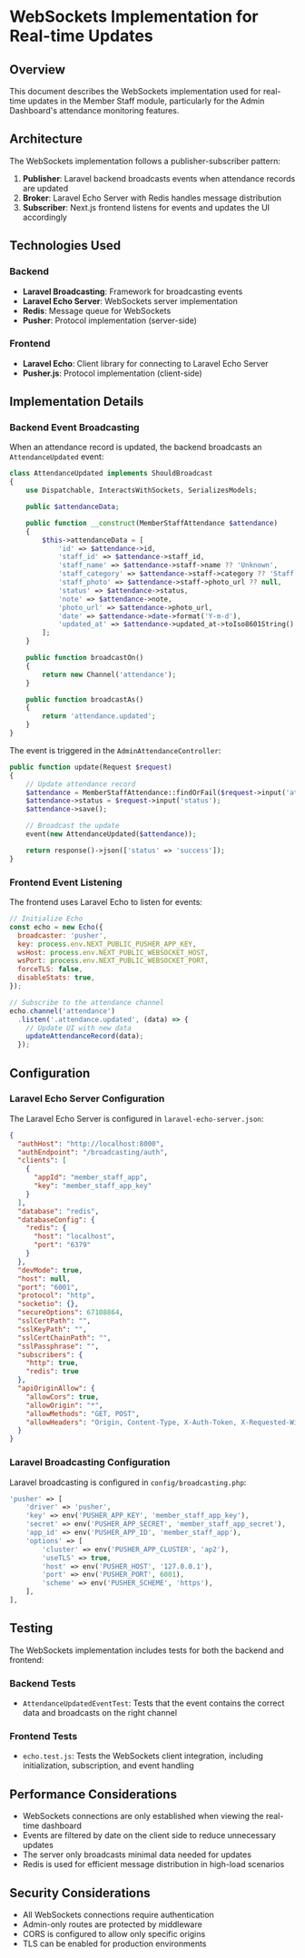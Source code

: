 # WebSockets Implementation for Real-time Updates

## Overview

This document describes the WebSockets implementation used for real-time updates in the Member Staff module, particularly for the Admin Dashboard's attendance monitoring features.

## Architecture

The WebSockets implementation follows a publisher-subscriber pattern:

1. **Publisher**: Laravel backend broadcasts events when attendance records are updated
2. **Broker**: Laravel Echo Server with Redis handles message distribution
3. **Subscriber**: Next.js frontend listens for events and updates the UI accordingly

## Technologies Used

### Backend

- **Laravel Broadcasting**: Framework for broadcasting events
- **Laravel Echo Server**: WebSockets server implementation
- **Redis**: Message queue for WebSockets
- **Pusher**: Protocol implementation (server-side)

### Frontend

- **Laravel Echo**: Client library for connecting to Laravel Echo Server
- **Pusher.js**: Protocol implementation (client-side)

## Implementation Details

### Backend Event Broadcasting

When an attendance record is updated, the backend broadcasts an `AttendanceUpdated` event:

```php
class AttendanceUpdated implements ShouldBroadcast
{
    use Dispatchable, InteractsWithSockets, SerializesModels;

    public $attendanceData;

    public function __construct(MemberStaffAttendance $attendance)
    {
        $this->attendanceData = [
            'id' => $attendance->id,
            'staff_id' => $attendance->staff_id,
            'staff_name' => $attendance->staff->name ?? 'Unknown',
            'staff_category' => $attendance->staff->category ?? 'Staff',
            'staff_photo' => $attendance->staff->photo_url ?? null,
            'status' => $attendance->status,
            'note' => $attendance->note,
            'photo_url' => $attendance->photo_url,
            'date' => $attendance->date->format('Y-m-d'),
            'updated_at' => $attendance->updated_at->toIso8601String()
        ];
    }

    public function broadcastOn()
    {
        return new Channel('attendance');
    }

    public function broadcastAs()
    {
        return 'attendance.updated';
    }
}
```

The event is triggered in the `AdminAttendanceController`:

```php
public function update(Request $request)
{
    // Update attendance record
    $attendance = MemberStaffAttendance::findOrFail($request->input('attendance_id'));
    $attendance->status = $request->input('status');
    $attendance->save();

    // Broadcast the update
    event(new AttendanceUpdated($attendance));

    return response()->json(['status' => 'success']);
}
```

### Frontend Event Listening

The frontend uses Laravel Echo to listen for events:

```javascript
// Initialize Echo
const echo = new Echo({
  broadcaster: 'pusher',
  key: process.env.NEXT_PUBLIC_PUSHER_APP_KEY,
  wsHost: process.env.NEXT_PUBLIC_WEBSOCKET_HOST,
  wsPort: process.env.NEXT_PUBLIC_WEBSOCKET_PORT,
  forceTLS: false,
  disableStats: true,
});

// Subscribe to the attendance channel
echo.channel('attendance')
  .listen('.attendance.updated', (data) => {
    // Update UI with new data
    updateAttendanceRecord(data);
  });
```

## Configuration

### Laravel Echo Server Configuration

The Laravel Echo Server is configured in `laravel-echo-server.json`:

```json
{
  "authHost": "http://localhost:8000",
  "authEndpoint": "/broadcasting/auth",
  "clients": [
    {
      "appId": "member_staff_app",
      "key": "member_staff_app_key"
    }
  ],
  "database": "redis",
  "databaseConfig": {
    "redis": {
      "host": "localhost",
      "port": "6379"
    }
  },
  "devMode": true,
  "host": null,
  "port": "6001",
  "protocol": "http",
  "socketio": {},
  "secureOptions": 67108864,
  "sslCertPath": "",
  "sslKeyPath": "",
  "sslCertChainPath": "",
  "sslPassphrase": "",
  "subscribers": {
    "http": true,
    "redis": true
  },
  "apiOriginAllow": {
    "allowCors": true,
    "allowOrigin": "*",
    "allowMethods": "GET, POST",
    "allowHeaders": "Origin, Content-Type, X-Auth-Token, X-Requested-With, Accept, Authorization, X-CSRF-TOKEN, X-Socket-Id"
  }
}
```

### Laravel Broadcasting Configuration

Laravel broadcasting is configured in `config/broadcasting.php`:

```php
'pusher' => [
    'driver' => 'pusher',
    'key' => env('PUSHER_APP_KEY', 'member_staff_app_key'),
    'secret' => env('PUSHER_APP_SECRET', 'member_staff_app_secret'),
    'app_id' => env('PUSHER_APP_ID', 'member_staff_app'),
    'options' => [
        'cluster' => env('PUSHER_APP_CLUSTER', 'ap2'),
        'useTLS' => true,
        'host' => env('PUSHER_HOST', '127.0.0.1'),
        'port' => env('PUSHER_PORT', 6001),
        'scheme' => env('PUSHER_SCHEME', 'https'),
    ],
],
```

## Testing

The WebSockets implementation includes tests for both the backend and frontend:

### Backend Tests

- `AttendanceUpdatedEventTest`: Tests that the event contains the correct data and broadcasts on the right channel

### Frontend Tests

- `echo.test.js`: Tests the WebSockets client integration, including initialization, subscription, and event handling

## Performance Considerations

- WebSockets connections are only established when viewing the real-time dashboard
- Events are filtered by date on the client side to reduce unnecessary updates
- The server only broadcasts minimal data needed for updates
- Redis is used for efficient message distribution in high-load scenarios

## Security Considerations

- All WebSockets connections require authentication
- Admin-only routes are protected by middleware
- CORS is configured to allow only specific origins
- TLS can be enabled for production environments
